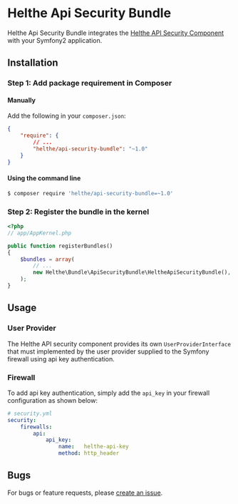 # Helthe Api Security Bundle

Helthe Api Security Bundle integrates the [Helthe API Security Component](https://github.com/helthe/ApiSecurity)
with your Symfony2 application.

## Installation

### Step 1: Add package requirement in Composer

#### Manually

Add the following in your `composer.json`:

```json
{
    "require": {
        // ...
        "helthe/api-security-bundle": "~1.0"
    }
}
```

#### Using the command line

```bash
$ composer require 'helthe/api-security-bundle=~1.0'
```

### Step 2: Register the bundle in the kernel

```php
<?php
// app/AppKernel.php

public function registerBundles()
{
    $bundles = array(
        // ...
        new Helthe\Bundle\ApiSecurityBundle\HeltheApiSecurityBundle(),
    );
}
```

## Usage

### User Provider

The Helthe API security component provides its own `UserProviderInterface` that
must implemented by the user provider supplied to the Symfony firewall using
api key authentication.

### Firewall

To add api key authentication, simply add the `api_key` in your firewall
configuration as shown below:

```yaml
# security.yml
security:
    firewalls:
        api:
            api_key:
                name:   helthe-api-key
                method: http_header
```

## Bugs

For bugs or feature requests, please [create an issue](https://github.com/helthe/ApiSecurityBundle/issues/new).